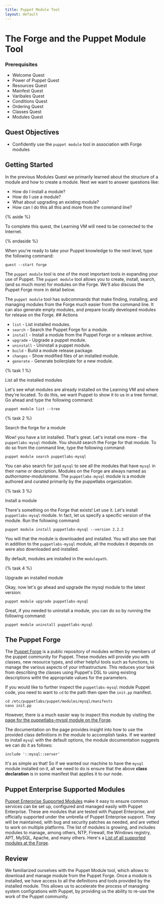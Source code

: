 ```yaml
---
title: Puppet Module Tool
layout: default
---
```


# The Forge and the Puppet Module Tool

### Prerequisites

- Welcome Quest
- Power of Puppet Quest
- Resources Quest
- Mainfest Quest
- Varibales Quest
- Conditions Quest
- Ordering Quest
- Classes Quest
- Modules Quest

## Quest Objectives

- Confidently use the `puppet module` tool in association with Forge modules

## Getting Started

In the previous Modules Quest we primarily learned about the structure of a module and how to create a module. Next we want to answer questions like: 

- How do I install a module?
- How do I use a module?
- What about upgrading an existing module?
- How can I do this all this and more from the command line?

{% aside %}

To complete this quest, the Learning VM will need to be connected to the Internet.

{% endaside %}
 
When you're ready to take your Puppet knowledge to the next level, type the following command:

	quest --start forge

The `puppet module` tool is one of the most important tools in expanding your use of Puppet. The `puppet module` tool allows you to create, install, search, (and so much more) for modules on the Forge. We'll also discuss the Puppet Forge more in detail below.

The `puppet module` tool has subcommands that make finding, installing, and managing modules from the Forge much easier from the command line. It can also generate empty modules, and prepare locally developed modules for release on the Forge. ## Actions

- `list` - List installed modules.
- `search` - Search the Puppet Forge for a module.
- `install` - Install a module from the Puppet Forge or a release archive.
- `upgrade` - Upgrade a puppet module.
- `uninstall` - Uninstall a puppet module.
- `build` - Build a module release package.
- `changes` - Show modified files of an installed module.
- `generate` - Generate boilerplate for a new module.


{% task 1 %}

List all the installed modules

Let's see what modules are already installed on the Learning VM and where they're located. To do this, we want Puppet to show it to us in a tree format. Go ahead and type the following command: 

	puppet module list --tree

{% task 2 %}

Search the forge for a module

Wow! you have a lot installed. That's great. Let's install one more - the `puppetlabs-mysql` module. You should search the Forge for that module. To do so from the command line, type the following command:

	puppet module search puppetlabs-mysql

You can also search for just `mysql` to see all the modules that have `mysql` in their name or description. Modules on the Forge are always named as _authorname-modulename_. The `puppetlabs-mysql` module is a module authored and curated primarily by the puppetlabs organization.

{% task 3 %}

Install a module 

There's something on the Forge that exists! Let use it. Let's install `puppetlabs-mysql` module. In fact, let us specify a specific version of the module. Run the following command:

	puppet module install puppetlabs-mysql --version 2.2.2

You will that the module is downloaded and installed. You will also see that in addition to the `puppetlabs-mysql` module, all the modules it depends on were also downloaded and installed.

By default, modules are installed in the `modulepath`.

{% task 4 %}

Upgrade an installed module

Okay, now let's go ahead and upgrade the mysql module to the latest version:

	puppet module upgrade puppetlabs-mysql

Great, if you needed to uninstall a module, you can do so by running the following command:

	puppet module uninstall puppetlabs-mysql

## The Puppet Forge

The [Puppet Forge](http://forge.puppetlabs.com) is a public repository of modules written by members of the puppet community for Puppet. These modules will provide you with classes, new resource types, and other helpful tools such as functions, to manage the various aspects of your infrastructure. This reduces your task from describing the classes using Puppet's DSL to using existing descriptions witht the appropriate values for the parameters.

If you would like to further inspect the `puppetlabs-mysql` module Puppet code, you need to want to `cd` to the path then open the `init.pp` manifest.  

    cd /etc/puppetlabs/puppet/modules/mysql/manifests   
    nano init.pp

However, there is a much easier way to inspect this module by visiting the [page for the puppetlabs-mysql module on the Forge](http://forge.puppetlabs.com/puppetlabs/mysql).

The documentation on the page provides insight into how to use the provided class definitions in the module to accomplish tasks. If we wanted to install `mysql` with the default options, the module documentation suggests we can do it as follows:

	include '::mysql::server'

It's as simple as that! So if we wanted our machine to have the `mysql` module installed on it, all we need to do is ensure that the above **class declaration** is in some manifest that applies it to our node.

## Puppet Enterprise Supported Modules

[Puppet Enterprise Supported Modules](https://forge.puppetlabs.com/supported) make it easy to ensure common services can be set up, configured and managed easily with Puppet Enterprise. These are modules that are tested with Puppet Enterprise, and officially supported under the umbrella of Puppet Enterprise support. They will be maintained, with bug and security patches as needed, and are vetted to work on multiple platforms. The list of modules is growing, and includes modules to manage, among others, NTP, Firewall, the Windows registry, APT, MySQL, Apache, and many others. Here's a [List of all supported modules at the Forge](https://forge.puppetlabs.com/modules?supported=yes).

## Review

We familiarized ourselves with the Puppet Module tool, which allows to download and manage module from the Puppet Forge. Once a module is installed, we have access to all the definitions and tools provided by the installed module. This allows us to accelerate the process of managing system configrations with Puppet, by providing us the ability to re-use the work of the Puppet community.


